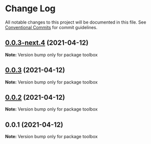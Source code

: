 # Change Log

All notable changes to this project will be documented in this file.
See [Conventional Commits](https://conventionalcommits.org) for commit guidelines.

## [0.0.3-next.4](https://github.com/generic-mmo/toolbox/compare/v0.0.3-next.2...v0.0.3-next.4) (2021-04-12)

**Note:** Version bump only for package toolbox





## [0.0.3](https://github.com/generic-mmo/toolbox/compare/v0.0.2...v0.0.3) (2021-04-12)

**Note:** Version bump only for package toolbox





## [0.0.2](https://github.com/generic-mmo/toolbox/compare/v0.0.1...v0.0.2) (2021-04-12)

**Note:** Version bump only for package toolbox





## 0.0.1 (2021-04-12)

**Note:** Version bump only for package toolbox
